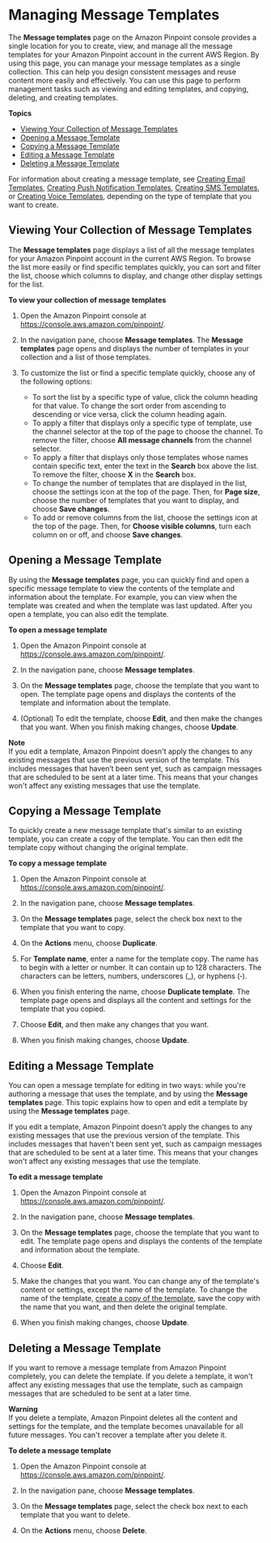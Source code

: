 # Managing Message Templates<a name="message-templates-managing"></a>

The **Message templates** page on the Amazon Pinpoint console provides a single location for you to create, view, and manage all the message templates for your Amazon Pinpoint account in the current AWS Region\. By using this page, you can manage your message templates as a single collection\. This can help you design consistent messages and reuse content more easily and effectively\. You can use this page to perform management tasks such as viewing and editing templates, and copying, deleting, and creating templates\.

**Topics**
+ [Viewing Your Collection of Message Templates](#message-templates-managing-view-all)
+ [Opening a Message Template](#message-templates-managing-open)
+ [Copying a Message Template](#message-templates-managing-copy)
+ [Editing a Message Template](#message-templates-managing-edit)
+ [Deleting a Message Template](#message-templates-managing-delete)

For information about creating a message template, see [Creating Email Templates](message-templates-creating-email.md), [Creating Push Notification Templates](message-templates-creating-push.md), [Creating SMS Templates](message-templates-creating-sms.md), or [Creating Voice Templates](message-templates-creating-voice.md), depending on the type of template that you want to create\.

## Viewing Your Collection of Message Templates<a name="message-templates-managing-view-all"></a>

The **Message templates** page displays a list of all the message templates for your Amazon Pinpoint account in the current AWS Region\. To browse the list more easily or find specific templates quickly, you can sort and filter the list, choose which columns to display, and change other display settings for the list\.

**To view your collection of message templates**

1. Open the Amazon Pinpoint console at [https://console\.aws\.amazon\.com/pinpoint/](https://console.aws.amazon.com/pinpoint/)\.

1. In the navigation pane, choose **Message templates**\. The **Message templates** page opens and displays the number of templates in your collection and a list of those templates\.

1. To customize the list or find a specific template quickly, choose any of the following options:
   + To sort the list by a specific type of value, click the column heading for that value\. To change the sort order from ascending to descending or vice versa, click the column heading again\. 
   + To apply a filter that displays only a specific type of template, use the channel selector at the top of the page to choose the channel\. To remove the filter, choose **All message channels** from the channel selector\.
   + To apply a filter that displays only those templates whose names contain specific text, enter the text in the **Search** box above the list\. To remove the filter, choose **X** in the **Search** box\.
   + To change the number of templates that are displayed in the list, choose the settings icon at the top of the page\. Then, for **Page size**, choose the number of templates that you want to display, and choose **Save changes**\.
   + To add or remove columns from the list, choose the settings icon at the top of the page\. Then, for **Choose visible columns**, turn each column on or off, and choose **Save changes**\.

## Opening a Message Template<a name="message-templates-managing-open"></a>

By using the **Message templates** page, you can quickly find and open a specific message template to view the contents of the template and information about the template\. For example, you can view when the template was created and when the template was last updated\. After you open a template, you can also edit the template\.

**To open a message template**

1. Open the Amazon Pinpoint console at [https://console\.aws\.amazon\.com/pinpoint/](https://console.aws.amazon.com/pinpoint/)\.

1. In the navigation pane, choose **Message templates**\.

1. On the **Message templates** page, choose the template that you want to open\. The template page opens and displays the contents of the template and information about the template\.

1. \(Optional\) To edit the template, choose **Edit**, and then make the changes that you want\. When you finish making changes, choose **Update**\.

**Note**  
If you edit a template, Amazon Pinpoint doesn't apply the changes to any existing messages that use the previous version of the template\. This includes messages that haven’t been sent yet, such as campaign messages that are scheduled to be sent at a later time\. This means that your changes won't affect any existing messages that use the template\.

## Copying a Message Template<a name="message-templates-managing-copy"></a>

To quickly create a new message template that's similar to an existing template, you can create a copy of the template\. You can then edit the template copy without changing the original template\.

**To copy a message template**

1. Open the Amazon Pinpoint console at [https://console\.aws\.amazon\.com/pinpoint/](https://console.aws.amazon.com/pinpoint/)\.

1. In the navigation pane, choose **Message templates**\.

1. On the **Message templates** page, select the check box next to the template that you want to copy\.

1. On the **Actions** menu, choose **Duplicate**\.

1. For **Template name**, enter a name for the template copy\. The name has to begin with a letter or number\. It can contain up to 128 characters\. The characters can be letters, numbers, underscores \(\_\), or hyphens \(‐\)\. 

1. When you finish entering the name, choose **Duplicate template**\. The template page opens and displays all the content and settings for the template that you copied\.

1. Choose **Edit**, and then make any changes that you want\.

1. When you finish making changes, choose **Update**\.

## Editing a Message Template<a name="message-templates-managing-edit"></a>

You can open a message template for editing in two ways: while you're authoring a message that uses the template, and by using the **Message templates** page\. This topic explains how to open and edit a template by using the **Message templates** page\.

If you edit a template, Amazon Pinpoint doesn't apply the changes to any existing messages that use the previous version of the template\. This includes messages that haven't been sent yet, such as campaign messages that are scheduled to be sent at a later time\. This means that your changes won't affect any existing messages that use the template\.

**To edit a message template**

1. Open the Amazon Pinpoint console at [https://console\.aws\.amazon\.com/pinpoint/](https://console.aws.amazon.com/pinpoint/)\.

1. In the navigation pane, choose **Message templates**\.

1. On the **Message templates** page, choose the template that you want to edit\. The template page opens and displays the contents of the template and information about the template\.

1. Choose **Edit**\.

1. Make the changes that you want\. You can change any of the template's content or settings, except the name of the template\. To change the name of the template, [create a copy of the template](#message-templates-managing-copy), save the copy with the name that you want, and then delete the original template\.

1. When you finish making changes, choose **Update**\.

## Deleting a Message Template<a name="message-templates-managing-delete"></a>

If you want to remove a message template from Amazon Pinpoint completely, you can delete the template\. If you delete a template, it won't affect any existing messages that use the template, such as campaign messages that are scheduled to be sent at a later time\.

**Warning**  
If you delete a template, Amazon Pinpoint deletes all the content and settings for the template, and the template becomes unavailable for all future messages\. You can't recover a template after you delete it\. 

**To delete a message template**

1. Open the Amazon Pinpoint console at [https://console\.aws\.amazon\.com/pinpoint/](https://console.aws.amazon.com/pinpoint/)\.

1. In the navigation pane, choose **Message templates**\.

1. On the **Message templates** page, select the check box next to each template that you want to delete\.

1.  On the **Actions** menu, choose **Delete**\.